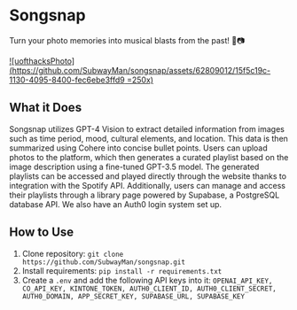 # Songsnap
Turn your photo memories into musical blasts from the past! 🎵📷

[![uofthacksPhoto](https://github.com/SubwayMan/songsnap/assets/62809012/15f5c19c-1130-4095-8400-fec6ebe3ffd9 =250x)](https://www.youtube.com/watch?v=4eT1EpgSBOE)

## What it Does
Songsnap utilizes GPT-4 Vision to extract detailed information from images such as time period, mood, cultural elements, and location. This data is then summarized using Cohere into concise bullet points. Users can upload photos to the platform, which then generates a curated playlist based on the image description using a fine-tuned GPT-3.5 model. The generated playlists can be accessed and played directly through the website thanks to integration with the Spotify API. Additionally, users can manage and access their playlists through a library page powered by Supabase, a PostgreSQL database API. We also have an Auth0 login system set up.

## How to Use
1. Clone repository: `git clone https://github.com/SubwayMan/songsnap.git`
2. Install requirements: `pip install -r requirements.txt`
3. Create a `.env` and add the following API keys into it: `OPENAI_API_KEY, CO_API_KEY, KINTONE_TOKEN, AUTH0_CLIENT_ID, AUTH0_CLIENT_SECRET, AUTH0_DOMAIN, APP_SECRET_KEY, SUPABASE_URL, SUPABASE_KEY`
